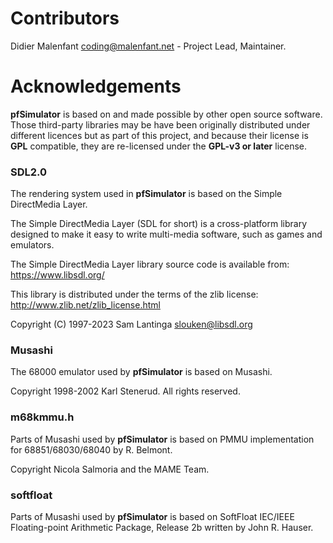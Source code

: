 # Contributors

Didier Malenfant <coding@malenfant.net> - Project Lead, Maintainer.

# Acknowledgements

**pfSimulator** is based on and made possible by other open source software. Those third-party libraries may be have been originally distributed under different licences but as part of this project, and because their license is **GPL** compatible, they are re-licensed under the **GPL-v3 or later** license.

### SDL2.0

The rendering system used in **pfSimulator** is based on the Simple DirectMedia Layer.

The Simple DirectMedia Layer (SDL for short) is a cross-platform library designed to make it easy to write multi-media software, such as games and emulators.

The Simple DirectMedia Layer library source code is available from:
https://www.libsdl.org/

This library is distributed under the terms of the zlib license:
http://www.zlib.net/zlib_license.html

Copyright (C) 1997-2023 Sam Lantinga <slouken@libsdl.org>

### Musashi

The 68000 emulator used by **pfSimulator** is based on Musashi.

Copyright 1998-2002 Karl Stenerud.  All rights reserved.

### m68kmmu.h

Parts of Musashi used by **pfSimulator** is based on PMMU implementation for 68851/68030/68040 by R. Belmont.

Copyright Nicola Salmoria and the MAME Team.

### softfloat

Parts of Musashi used by **pfSimulator** is based on SoftFloat IEC/IEEE Floating-point Arithmetic
Package, Release 2b written by John R. Hauser.
